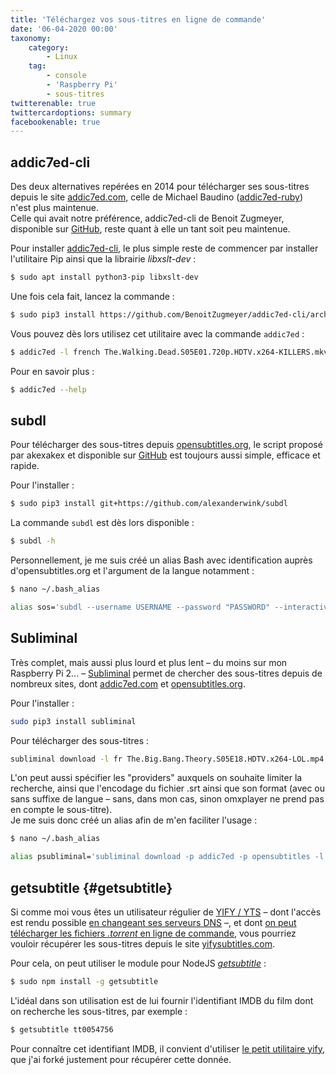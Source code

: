 ```yaml
---
title: 'Téléchargez vos sous-titres en ligne de commande'
date: '06-04-2020 00:00'
taxonomy:
    category:
        - Linux
    tag:
        - console
        - 'Raspberry Pi'
        - sous-titres
twitterenable: true
twittercardoptions: summary
facebookenable: true
---
```


## addic7ed-cli

Des deux alternatives repérées en 2014 pour télécharger ses sous-titres depuis le site [addic7ed.com](http://www.addic7ed.com/), celle de Michael Baudino ([addic7ed-ruby](https://github.com/michaelbaudino/addic7ed-ruby)) n'est plus maintenue.      
Celle qui avait notre préférence, addic7ed-cli de Benoit Zugmeyer, disponible sur [GitHub](https://github.com/BenoitZugmeyer/addic7ed-cli), reste quant à elle un tant soit peu maintenue. 

Pour installer [addic7ed-cli](https://github.com/BenoitZugmeyer/addic7ed-cli), le plus simple reste de commencer par installer l'utilitaire Pip ainsi que la librairie _libxslt-dev_&nbsp;:

```bash
$ sudo apt install python3-pip libxslt-dev
```

Une fois cela fait, lancez la commande&nbsp;:

```bash
$ sudo pip3 install https://github.com/BenoitZugmeyer/addic7ed-cli/archive/master.zip
```

Vous pouvez dès lors utilisez cet utilitaire avec la commande `addic7ed`&nbsp;:

```bash
$ addic7ed -l french The.Walking.Dead.S05E01.720p.HDTV.x264-KILLERS.mkv
```

Pour en savoir plus&nbsp;:

```bash
$ addic7ed --help
```

## subdl

Pour télécharger des sous-titres depuis [opensubtitles.org](http://www.opensubtitles.org), le script proposé par akexakex et disponible sur [GitHub](https://github.com/akexakex/subdl) est toujours aussi simple, efficace et rapide.

Pour l'installer&nbsp;:

```bash
$ sudo pip3 install git+https://github.com/alexanderwink/subdl
```

La commande `subdl` est dès lors disponible&nbsp;:
```bash
$ subdl -h
```

Personnellement, je me suis créé un alias Bash avec identification auprès d'opensubtitles.org et l'argument de la langue notamment&nbsp;:

```bash
$ nano ~/.bash_alias
```

```bash
alias sos='subdl --username USERNAME --password "PASSWORD" --interactive --lang=fre'
```

## Subliminal

Très complet, mais aussi plus lourd et plus lent &ndash; du moins sur mon Raspberry Pi 2... &ndash; [Subliminal](https://github.com/Diaoul/subliminal)  permet de chercher des sous-titres depuis de nombreux sites, dont [addic7ed.com](http://www.addic7ed.com/) et [opensubtitles.org](http://www.opensubtitles.org).

Pour l'installer&nbsp;:

```bash
sudo pip3 install subliminal
```

<!--
Par contre, cette version est désormais particulièrement ancienne&nbsp;; en cas de besoin, on peut se reporter sur la version de développement (non testée)&nbsp;:

```bash
$ sudo pip3 install git+https://github.com/Diaoul/subliminal@develop
```
-->

Pour télécharger des sous-titres&nbsp;:

```bash
subliminal download -l fr The.Big.Bang.Theory.S05E18.HDTV.x264-LOL.mp4
```

L'on peut aussi spécifier les "providers" auxquels on souhaite limiter la recherche, ainsi que l'encodage du fichier .srt ainsi que son format (avec ou sans suffixe de langue &ndash; sans, dans mon cas, sinon omxplayer ne prend pas en compte le sous-titre).      
Je me suis donc créé un alias afin de m'en faciliter l'usage&nbsp;:

```bash
$ nano ~/.bash_alias
```

```bash
alias psubliminal='subliminal download -p addic7ed -p opensubtitles -l fr -e UTF-8 -s'
```

## getsubtitle {#getsubtitle}

Si comme moi vous êtes un utilisateur régulier de [YIFY / YTS](https://yts.mx/) &ndash;&nbsp;dont l'accès est rendu possible [en changeant ses serveurs DNS](/blog/changer-ses-dns-sous-raspbian-buster)&nbsp;&ndash;, et dont [on peut télécharger les fichiers _.torrent_ en ligne de commande](/blog/yify_yts_command_line), vous pourriez vouloir récupérer les sous-titres depuis le site [yifysubtitles.com](https://www.yifysubtitles.com/).

Pour cela, on peut utiliser le module pour NodeJS [_getsubtitle_](https://www.npmjs.com/package/getsubtitle)&nbsp;:

```bash
$ sudo npm install -g getsubtitle
```

L'idéal dans son utilisation est de lui fournir l'identifiant IMDB du film dont on recherche les sous-titres, par exemple&nbsp;:

```bash
$ getsubtitle tt0054756
```

Pour connaître cet identifiant IMDB, il convient d'utiliser [le petit utilitaire yify](/blog/yify_yts_command_line), que j'ai forké justement pour récupérer cette donnée.